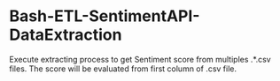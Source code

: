 # Bash-ETL-SentimentAPI-DataExtraction
Execute extracting process to get Sentiment score from multiples .*.csv files. The score will be evaluated from first column of .csv file.
